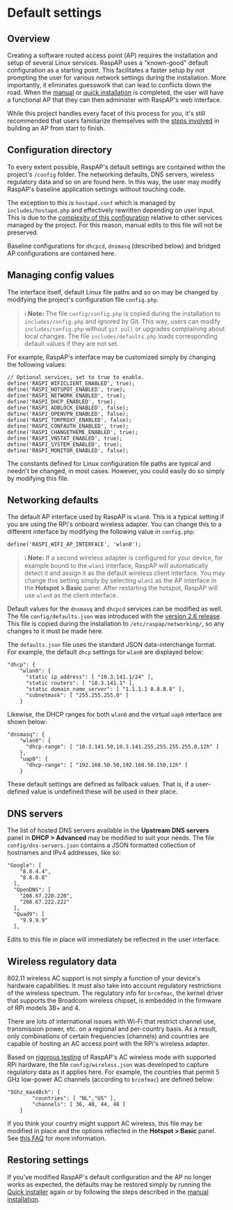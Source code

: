 # Default settings

## Overview

Creating a software routed access point (AP) requires the installation and setup of several Linux services.
RaspAP uses a "known-good" default configuration as a starting point. This facilitates a faster setup by not prompting the user for various network 
settings during the installation. More importantly, it eliminates guesswork that can lead to conflicts down the road. When the [manual](/manual/) or [quick installation](/quick/) is completed,
the user will have a functional AP that they can then administer with RaspAP's web interface.

While this project handles every facet of this process for you, it's still recommended that users familiarize themselves with the [steps involved](https://www.raspberrypi.org/documentation/configuration/wireless/access-point-routed.md) in building an AP from start to finish.

## Configuration directory

To every extent possible, RaspAP's default settings are contained within the project's `/config` folder. The networking defaults, DNS servers, wireless regulatory data and so on are found here.
In this way, the user may modify RaspAP's baseline application settings without touching code.

The exception to this is `hostapd.conf` which is managed by `includes/hostapd.php` and effectively rewritten depending on user input. This is due to the [complexity of this configuration](https://w1.fi/cgit/hostap/plain/hostapd/hostapd.conf)
relative to other services managed by the project. For this reason, manual edits to this file will not be preserved.

Baseline configurations for `dhcpcd`, `dnsmasq` (described below) and bridged AP configurations are contained here.
 

## Managing config values

The interface itself, default Linux file paths and so on may be changed by modifying the project's configuration file `config.php`. 

> :information_source: **Note:** The file `config/config.php` is copied during the installation to `includes/config.php` and ignored by Git. This way, users can modify `includes/config.php`
without `git pull` or upgrades complaining about local changes. The file `includes/defaults.php` loads corresponding default values if they are not set.

For example, RaspAP's interface may be customized simply by changing the following values:

```
// Optional services, set to true to enable.
define('RASPI_WIFICLIENT_ENABLED', true);
define('RASPI_HOTSPOT_ENABLED', true);
define('RASPI_NETWORK_ENABLED', true);
define('RASPI_DHCP_ENABLED', true);
define('RASPI_ADBLOCK_ENABLED', false);
define('RASPI_OPENVPN_ENABLED', false);
define('RASPI_TORPROXY_ENABLED', false);
define('RASPI_CONFAUTH_ENABLED', true);
define('RASPI_CHANGETHEME_ENABLED', true);
define('RASPI_VNSTAT_ENABLED', true);
define('RASPI_SYSTEM_ENABLED', true);
define('RASPI_MONITOR_ENABLED', false);
```

The constants defined for Linux configuration file paths are typical and needn't be changed, in most cases. However, you could easily do so simply by modifying this file.

## Networking defaults

The default AP interface used by RaspAP is `wlan0`. This is a typical setting if you are using the RPi's onboard wireless adapter. You can change this to a different interface by modifying
the following value in `config.php`:

```
define('RASPI_WIFI_AP_INTERFACE', 'wlan0');
```

 > :information_source: **Note:** If a second wireless adapter is configured for your device, for example bound to the `wlan1` interface, RaspAP will automatically detect it and assign it as the default
wireless client interface. You may change this setting simply by selecting `wlan1` as the AP interface in the **Hotspot > Basic** panel. After restarting the hotspot, RaspAP will use `wlan0`
as the client interface.

Default values for the `dnsmasq` and `dhcpcd` services can be modified as well. The file `config/defaults.json` was introduced with the [version 2.6 release](https://github.com/billz/raspap/releases/tag/2.6).
This file is copied during the installation to `/etc/raspap/networking/`, so any changes to it must be made here.

The `defaults.json` file uses the standard JSON data-interchange format. For example, the default `dhcp` settings for `wlan0` are displayed below:

```
"dhcp": {
    "wlan0": { 
      "static ip_address": [ "10.3.141.1/24" ],
      "static routers": [ "10.3.141.1" ],
      "static domain_name_server": [ "1.1.1.1 8.8.8.8" ],
      "subnetmask": [ "255.255.255.0" ]
    }
```

Likewise, the DHCP ranges for both `wlan0` and the virtual `uap0` interface are shown below:

```
"dnsmasq": {
    "wlan0": {
      "dhcp-range": [ "10.3.141.50,10.3.141.255,255.255.255.0,12h" ]
    },
    "uap0": {
      "dhcp-range": [ "192.168.50.50,192.168.50.150,12h" ]
    }
```

These default settings are defined as fallback values. That is, if a user-defined value is undefined these will be used in their place. 

## DNS servers

The list of hosted DNS servers available in the **Upstream DNS servers** panel in **DHCP > Advanced** may be modified to suit your needs. The file `config/dns-servers.json` contains
a JSON formatted collection of hostnames and IPv4 addresses, like so:

```
"Google": [
    "8.8.4.4",
    "8.8.8.8"
  ],
  "OpenDNS": [
    "208.67.220.220",
    "208.67.222.222"
  ],
  "Quad9": [
    "9.9.9.9"
  ],
```

Edits to this file in place will immediately be reflected in the user interface.

## Wireless regulatory data

802.11 wireless AC support is not simply a function of your device's hardware capabilities. It must also take into account regulatory restrictions of the wireless spectrum.
The regulatory info for `brcmfmac`, the kernel driver that supports the Broadcom wireless chipset, is embedded in the firmware of RPi models 3B+ and 4.

There are lots of international issues with Wi-Fi that restrict channel use, transmission power, etc. on a regional and per-country basis.
As a result, only combinations of certain frequencies (channels) and countries are capable of hosting an AC access point with the RPi's wireless adapter.

Based on [rigorous testing](https://github.com/billz/raspap/issues/450#issuecomment-569343686) of RaspAP's AC wireless mode with supported RPi hardware, the file `config/wireless.json`
was developed to capture regulatory data as it applies here. For example, the countries that permit 5 GHz low-power AC channels (according to `brcmfmac`) are defined below:

```
"5Ghz_max48ch": {
        "countries": [ "NL","US" ],
        "channels": [ 36, 40, 44, 48 ]
    }
```

If you think your country might support AC wireless, this file may be modified in place and the options reflected in the **Hotspot > Basic** panel.
See [this FAQ](/faq/#wificountries) for more information.

## Restoring settings

If you've modified RaspAP's default configuration and the AP no longer works as expected, the defaults may be restored simply by running the [Quick installer](/quick/) again or by following
the steps described in the [manual installation](/manual/).
  
